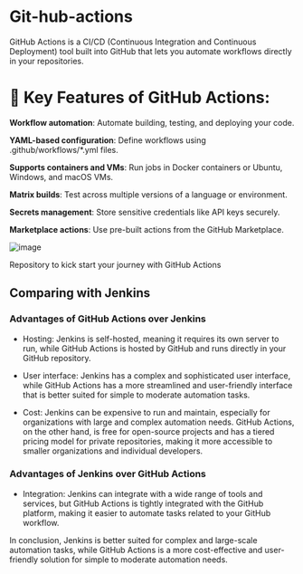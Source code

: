 # Git-hub-actions

GitHub Actions is a CI/CD (Continuous Integration and Continuous Deployment) tool built into GitHub that lets you automate workflows directly in your repositories.

# 🔧 Key Features of GitHub Actions:

**Workflow automation**:  Automate building, testing, and deploying your code.

**YAML-based configuration**: Define workflows using .github/workflows/*.yml files.

**Supports containers and VMs**: Run jobs in Docker containers or Ubuntu, Windows, and macOS VMs.

**Matrix builds**: Test across multiple versions of a language or environment.

**Secrets management**: Store sensitive credentials like API keys securely.

**Marketplace actions**: Use pre-built actions from the GitHub Marketplace.

![image](https://github.com/user-attachments/assets/dc3ac90f-b752-4801-accc-6ecaf1eaeb18)

Repository to kick start your journey with GitHub Actions

## Comparing with Jenkins 

### Advantages of GitHub Actions over Jenkins

- Hosting: Jenkins is self-hosted, meaning it requires its own server to run, while GitHub Actions is hosted by GitHub and runs directly in your GitHub repository.

- User interface: Jenkins has a complex and sophisticated user interface, while GitHub Actions has a more streamlined and user-friendly interface that is better suited for simple to moderate automation tasks.

- Cost: Jenkins can be expensive to run and maintain, especially for organizations with large and complex automation needs. GitHub Actions, on the other hand, is free for open-source projects and has a tiered pricing model for private repositories, making it more accessible to smaller organizations and individual developers.

### Advantages of Jenkins over GitHub Actions

- Integration: Jenkins can integrate with a wide range of tools and services, but GitHub Actions is tightly integrated with the GitHub platform, making it easier to automate tasks related to your GitHub workflow.

In conclusion, Jenkins is better suited for complex and large-scale automation tasks, while GitHub Actions is a more cost-effective and user-friendly solution for simple to moderate automation needs.


